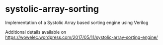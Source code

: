# systolic-array-sorting
Implementation of a Systolic Array based sorting engine using Verilog
 
Additional details available on https://wowelec.wordpress.com/2017/05/11/systolic-array-sorting-engine/
